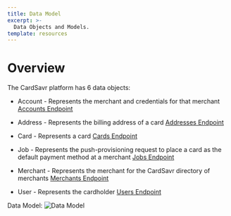 ```yaml
---
title: Data Model
excerpt: >-
  Data Objects and Models.
template: resources
---
```


# Overview

The CardSavr platform has 6 data objects:

* Account - 
Represents the merchant and credentials for that merchant
[Accounts Endpoint](https://www.strivve.com "Accounts Endpoint")

* Address - 
Represents the billing address of a card
[Addresses Endpoint](https://www.strivve.com "Addresses Endpoint")

* Card - 
Represents a card
[Cards Endpoint](https://www.strivve.com "Cards Endpoint")

* Job - 
Represents the push-provisioning request to place a card as the default payment method at a merchant
[Jobs Endpoint](https://www.strivve.com "Jobs Endpoint")

* Merchant - 
Represents the merchant for the CardSavr directory of merchants
[Merchants Endpoint](https://www.strivve.com "Merchants Endpoint")

* User - 
Represents the cardholder
[Users Endpoint](https://www.strivve.com "Users Endpoint")

Data Model: 
![Data Model](/images/data_object.jpeg "Data Model")


